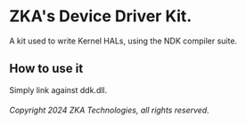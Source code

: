 # ZKA's Device Driver Kit.

A kit used to write Kernel HALs, using the NDK compiler suite.

## How to use it

Simply link against ddk.dll.

###### Copyright 2024 ZKA Technologies, all rights reserved.
